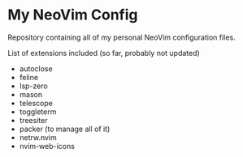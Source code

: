 # My NeoVim Config

Repository containing all of my personal NeoVim configuration files. 

List of extensions included (so far, probably not updated)

- autoclose
- feline
- lsp-zero
- mason
- telescope
- toggleterm
- treesiter
- packer (to manage all of it)
- netrw.nvim
- nvim-web-icons
